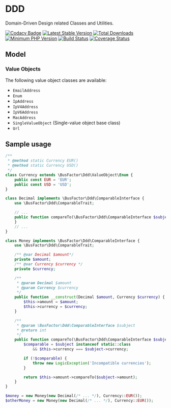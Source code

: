 # DDD

Domain-Driven Design related Classes and Utilities.

[![Codacy Badge](https://api.codacy.com/project/badge/Grade/fadd1213ef8e402cb963d8be8f45dcda)](https://app.codacy.com/app/bus-factor/ddd?utm_source=github.com&utm_medium=referral&utm_content=bus-factor/ddd&utm_campaign=Badge_Grade_Dashboard)
[![Latest Stable Version](https://img.shields.io/packagist/v/bus-factor/ddd.svg?style=flat-square)](https://packagist.org/packages/bus-factor/ddd)
[![Total Downloads](https://poser.pugx.org/bus-factor/ddd/downloads.png)](https://packagist.org/packages/bus-factor/ddd)
[![Minimum PHP Version](https://img.shields.io/badge/php-%3E%3D%207.2-8892BF.svg?style=flat-square)](https://php.net/)
[![Build Status](https://travis-ci.com/bus-factor/ddd.svg?token=6CVThNyY94qpVvuMgX3F&branch=master)](https://travis-ci.com/bus-factor/ddd.svg?token=6CVThNyY94qpVvuMgX3F&branch=master)
[![Coverage Status](https://coveralls.io/repos/github/bus-factor/ddd/badge.svg?branch=master)](https://coveralls.io/github/bus-factor/ddd?branch=master)

## Model

### Value Objects

The following value object classes are available:

* ```EmailAddress```
* ```Enum```
* ```IpAddress```
* ```IpV4Address```
* ```IpV6Address```
* ```MacAddress```
* ```SingleValueObject``` (Single-value object base class)
* ```Url```

## Sample usage

```php
/**
 * @method static Currency EUR()
 * @method static Currency USD()
 */
class Currency extends \BusFactor\Ddd\ValueObject\Enum {
    public const EUR = 'EUR';
    public const USD = 'USD';
}

class Decimal implements \BusFactor\Ddd\ComparableInterface {
    use \BusFactor\Ddd\ComparableTrait;

    // ...
    public function compareTo(\BusFactor\Ddd\ComparableInterface $subject) : int {
    } 
    // ...
}

class Money implements \BusFactor\Ddd\ComparableInterface {
    use \BusFactor\Ddd\ComparableTrait;

    /** @var Decimal $amount*/
    private $amount;
    /** @var Currency $currency */
    private $currency;

    /**
     * @param Decimal $amount
     * @param Currency $currency
     */
    public function __construct(Decimal $amount, Currency $currency) {
        $this->amount = $amount;
        $this->currency = $currency;
    }

    /**
     * @param \BusFactor\Ddd\ComparableInterface $subject
     * @return int
     */
    public function compareTo(\BusFactor\Ddd\ComparableInterface $subject) : int {
        $comparable = $subject instanceof static::class
            && $this->currency === $subject->currency;

        if (!$comparable) {
            throw new LogicException('Incompatible currencies');
        }

        return $this->amount->compareTo($subject->amount);
    }
}

$money = new Money(new Decimal(/* ... */), Currency::EUR());
$otherMoney = new Money(new Decimal(/* ... */), Currency::EUR());
```
